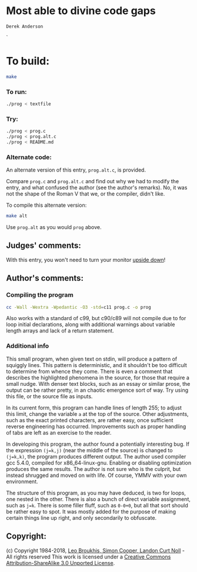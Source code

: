 # Most able to divine code gaps

    Derek Anderson  
`
# To build:

```sh
make
```

### To run:

```sh
./prog < textfile
```

### Try:

```sh
./prog < prog.c
./prog < prog.alt.c
./prog < README.md
```

### Alternate code:

An alternate version of this entry, `prog.alt.c`, is provided.

Compare `prog.c` and `prog.alt.c` and find out why we had to modify
the entry, and what confused the author (see the author's remarks).
No, it was not the shape of the Roman V that we, or the compiler,
didn't like.

To compile this alternate version:

```sh
make alt
```

Use `prog.alt` as you would `prog` above.

## Judges' comments:

With this entry, you won't need to turn your monitor [upside down](http://en.wikipedia.org/wiki/River_%28typography%29)!

## Author's comments:

### Compiling the program

```sh
cc -Wall -Wextra -Wpedantic -O3 -std=c11 prog.c -o prog
```

Also works with a standard of c99, but c90/c89 will not compile due to
for loop initial declarations, along with additional warnings about
variable length arrays and lack of a return statement.

### Additional info

This small program, when given text on stdin, will produce a pattern of
squiggly lines. This pattern is deterministic, and it shouldn't be too
difficult to determine from whence they come. There is even a comment
that describes the highlighted phenomena in the source, for those that
require a small nudge. With denser text blocks, such as an essay or
similar prose, the output can be rather pretty, in an chaotic emergence
sort of way. Try using this file, or the source file as inputs.

In its current form, this program can handle lines of length 255; to
adjust this limit, change the variable `a` at the top of the source.
Other adjustments, such as the exact printed characters, are rather
easy, once sufficient reverse engineering has occurred. Improvements
such as proper handling of tabs are left as an exercise to the reader.

In developing this program, the author found a potentially interesting
bug. If the expression `(j=k,j)` (near the middle of the source) is
changed to `(j=k,k)`, the program produces different output. The author
used compiler gcc 5.4.0, compiled for x86_64-linux-gnu. Enabling or
disabling optimization produces the same results. The author is not
sure who is the culprit, but instead shrugged and moved on with life.
Of course, YMMV with your own environment.

The structure of this program, as you may have deduced, is two for
loops, one nested in the other. There is also a bunch of direct
variable assignment, such as `j=k`. There is some filler fluff, such as
`0-0+0`, but all that sort should be rather easy to spot. It was mostly
added for the purpose of making certain things line up right, and only
secondarily to obfuscate.

## Copyright:

(c) Copyright 1984-2018, [Leo Broukhis, Simon Cooper, Landon Curt Noll][judges] - All rights reserved
This work is licensed under a [Creative Commons Attribution-ShareAlike 3.0 Unported License][cc].

[judges]: http://www.ioccc.org/judges.html
[cc]: http://creativecommons.org/licenses/by-sa/3.0/
